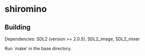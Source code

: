 # shiromino

## Building
Dependencies: SDL2 (version >= 2.0.5), SDL2_image, SDL2_mixer

Run `make' in the base directory.
